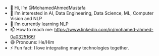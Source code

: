 - 👋 Hi, I’m @MohamedAhmedMustafa
- 👀 I’m interested in AI, Data Engineering, Data Science, ML, Computer Vision and NLP
- 🌱 I’m currently learning NLP
- 📫 How to reach me: https://www.linkedin.com/in/mohamed-ahmed-0a0325166/
- 😄 Pronouns: He/Him
- ⚡ Fun fact: I love integrating many technologies together.

<!---
MohamedAhmedMustafa/MohamedAhmedMustafa is a ✨ special ✨ repository because its `README.md` (this file) appears on your GitHub profile.
You can click the Preview link to take a look at your changes.
--->
